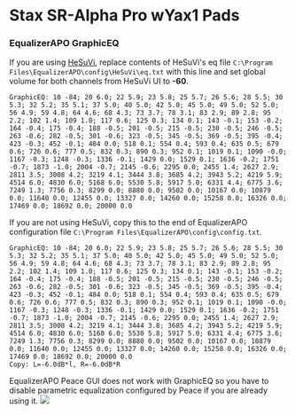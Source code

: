# Stax SR-Alpha Pro wYax1 Pads
### EqualizerAPO GraphicEQ
If you are using [HeSuVi](https://sourceforge.net/projects/hesuvi/), replace contents of HeSuVi's eq file `C:\Program Files\EqualizerAPO\config\HeSuVi\eq.txt` with this line and set global volume for both channels from HeSuVi UI to **-60**.
```
GraphicEQ: 10 -84; 20 6.0; 22 5.9; 23 5.8; 25 5.7; 26 5.6; 28 5.5; 30 5.3; 32 5.2; 35 5.1; 37 5.0; 40 5.0; 42 5.0; 45 5.0; 49 5.0; 52 5.0; 56 4.9; 59 4.8; 64 4.6; 68 4.3; 73 3.7; 78 3.1; 83 2.9; 89 2.8; 95 2.2; 102 1.4; 109 1.0; 117 0.6; 125 0.3; 134 0.1; 143 -0.1; 153 -0.2; 164 -0.4; 175 -0.4; 188 -0.5; 201 -0.5; 215 -0.5; 230 -0.5; 246 -0.5; 263 -0.6; 282 -0.5; 301 -0.6; 323 -0.5; 345 -0.5; 369 -0.5; 395 -0.4; 423 -0.3; 452 -0.1; 484 0.0; 518 0.1; 554 0.4; 593 0.4; 635 0.5; 679 0.6; 726 0.6; 777 0.5; 832 0.3; 890 0.3; 952 0.1; 1019 0.1; 1090 -0.0; 1167 -0.3; 1248 -0.3; 1336 -0.1; 1429 0.0; 1529 0.1; 1636 -0.2; 1751 -0.7; 1873 -1.0; 2004 -0.7; 2145 -0.6; 2295 0.0; 2455 1.4; 2627 2.9; 2811 3.5; 3008 4.2; 3219 4.1; 3444 3.8; 3685 4.2; 3943 5.2; 4219 5.9; 4514 6.0; 4830 6.0; 5168 6.0; 5530 5.8; 5917 5.0; 6331 4.4; 6775 3.6; 7249 1.3; 7756 0.3; 8299 0.0; 8880 0.0; 9502 0.0; 10167 0.0; 10879 0.0; 11640 0.0; 12455 0.0; 13327 0.0; 14260 0.0; 15258 0.0; 16326 0.0; 17469 0.0; 18692 0.0; 20000 0.0
```
If you are not using HeSuVi, copy this to the end of EqualizerAPO configuration file `C:\Program Files\EqualizerAPO\config\config.txt`.
```
GraphicEQ: 10 -84; 20 6.0; 22 5.9; 23 5.8; 25 5.7; 26 5.6; 28 5.5; 30 5.3; 32 5.2; 35 5.1; 37 5.0; 40 5.0; 42 5.0; 45 5.0; 49 5.0; 52 5.0; 56 4.9; 59 4.8; 64 4.6; 68 4.3; 73 3.7; 78 3.1; 83 2.9; 89 2.8; 95 2.2; 102 1.4; 109 1.0; 117 0.6; 125 0.3; 134 0.1; 143 -0.1; 153 -0.2; 164 -0.4; 175 -0.4; 188 -0.5; 201 -0.5; 215 -0.5; 230 -0.5; 246 -0.5; 263 -0.6; 282 -0.5; 301 -0.6; 323 -0.5; 345 -0.5; 369 -0.5; 395 -0.4; 423 -0.3; 452 -0.1; 484 0.0; 518 0.1; 554 0.4; 593 0.4; 635 0.5; 679 0.6; 726 0.6; 777 0.5; 832 0.3; 890 0.3; 952 0.1; 1019 0.1; 1090 -0.0; 1167 -0.3; 1248 -0.3; 1336 -0.1; 1429 0.0; 1529 0.1; 1636 -0.2; 1751 -0.7; 1873 -1.0; 2004 -0.7; 2145 -0.6; 2295 0.0; 2455 1.4; 2627 2.9; 2811 3.5; 3008 4.2; 3219 4.1; 3444 3.8; 3685 4.2; 3943 5.2; 4219 5.9; 4514 6.0; 4830 6.0; 5168 6.0; 5530 5.8; 5917 5.0; 6331 4.4; 6775 3.6; 7249 1.3; 7756 0.3; 8299 0.0; 8880 0.0; 9502 0.0; 10167 0.0; 10879 0.0; 11640 0.0; 12455 0.0; 13327 0.0; 14260 0.0; 15258 0.0; 16326 0.0; 17469 0.0; 18692 0.0; 20000 0.0
Copy: L=-6.0dB*l, R=-6.0dB*R
```
EqualizerAPO Peace GUI does not work with GraphicEQ so you have to disable parametric equalization configured by Peace if you are already using it.
![](https://raw.githubusercontent.com/jaakkopasanen/AutoEq/master/results/Headphone.com/innerfidelity/onear/Stax%20SR-Alpha%20Pro%20wYax1%20Pads/Stax%20SR-Alpha%20Pro%20wYax1%20Pads.png)
